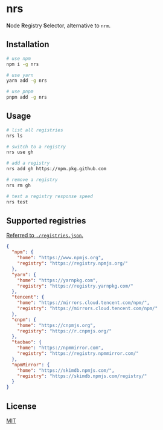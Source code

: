 # nrs

**N**ode **R**egistry **S**elector, alternative to `nrm`.

## Installation

```bash
# use npm
npm i -g nrs

# use yarn
yarn add -g nrs

# use pnpm
pnpm add -g nrs
```

## Usage

```bash
# list all registries
nrs ls

# switch to a registry
nrs use gh

# add a registry
nrs add gh https://npm.pkg.github.com

# remove a registry
nrs rm gh

# test a registry response speed
nrs test
```

## Supported registries

[Referred to `./registries.json`.](./registries.json)

```json
{
  "npm": {
    "home": "https://www.npmjs.org",
    "registry": "https://registry.npmjs.org/"
  },
  "yarn": {
    "home": "https://yarnpkg.com",
    "registry": "https://registry.yarnpkg.com/"
  },
  "tencent": {
    "home": "https://mirrors.cloud.tencent.com/npm/",
    "registry": "https://mirrors.cloud.tencent.com/npm/"
  },
  "cnpm": {
    "home": "https://cnpmjs.org",
    "registry": "https://r.cnpmjs.org/"
  },
  "taobao": {
    "home": "https://npmmirror.com",
    "registry": "https://registry.npmmirror.com/"
  },
  "npmMirror": {
    "home": "https://skimdb.npmjs.com/",
    "registry": "https://skimdb.npmjs.com/registry/"
  }
}
```

## License

[MIT](LICENSE)
